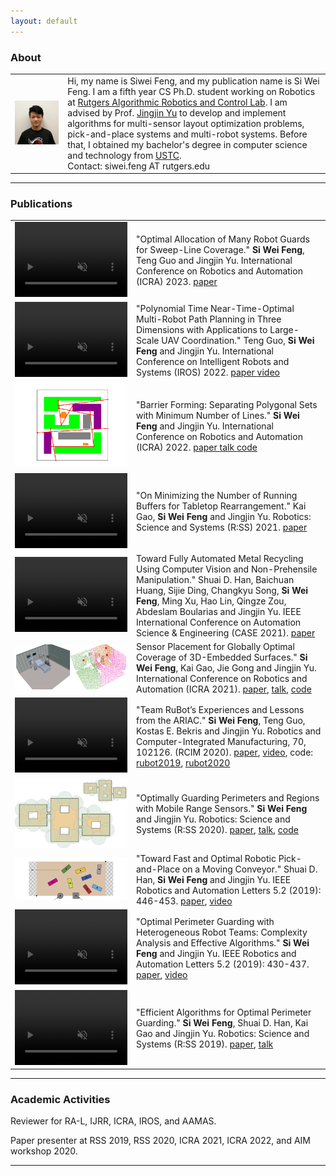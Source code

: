 ```yaml
---
layout: default
---
```

<!-- Homepage -->
### About



<table>
  <tr>
    <td align="mid">
      <img width="600" src="resources/me.jpeg" alt="me"/>
<!--       <a href="https://ustcsiwei88.github.io/resources/CV.pdf" type="application/pdf" style="text-align:center">CV</a> -->
    </td>
    <td>
      Hi, my name is Siwei Feng, and my publication name is Si Wei Feng. I am a fifth year CS Ph.D. student working on Robotics at <a href="https://arc-l.github.io/">Rutgers Algorithmic Robotics and Control Lab</a>.
      I am advised by Prof. <a href="https://arc-l.github.io/group.html">Jingjin Yu</a> to develop and implement algorithms
      for multi-sensor layout optimization problems, pick-and-place systems and multi-robot systems. 
      Before that, I obtained my bachelor's degree in computer science and technology from <a href="https://en.wikipedia.org/wiki/University_of_Science_and_Technology_of_China">USTC</a>.
      <br>
      Contact: siwei.feng AT rutgers.edu
    </td>
  </tr>
</table>

<!-- 

---
### Selected Projects
#### 2D Coverage
<figure>
    <img src="opg2d.png" alt="opg2d" width="250"/>
    <img src="org2d.png" alt="org2d" width="250"/>
    <figcaption> 2D Optimal Perimeter and Region Guarding (OPG<sub>2D</sub>, ORG<sub>2D</sub>). We aim to get the minimum radius of k circles to cover some perimeter or region</figcaption>
</figure>


#### Perimeter Guarding
<figure>
    <img src="opg.png" alt="drawing" width="200"/> 
    <img src="castle.png" alt="drawing" width="180" style="padding-left: 50px"/>
    <figcaption> Optimal Perimeter and Guarding (OPG<sub>2D</sub>, ORG<sub>2D</sub>). We aim to get the minimum length of k tiles to cover some perimeters</figcaption>
</figure>

#### Robot Systems
[RuBot](https://youtu.be/7H7YLeJz2zE?t=9): Software submission for ARIAC, a warehouse automation competition

[Recycling](https://youtu.be/araxYgLCrpM): Recycling Aluminum and Copper sticks

[Drone Flipping](min_2circle_executed.mp4): Flipping AscTec Hummingbird in simulation

#### Misc
[WhereRU](https://github.com/ustcsiwei88/WhereRU): A lightweight VPN -->

---

<style>
divp {
  float: left;
  width: 120px;
  margin: 1px 10px 1px 1px;
  padding: 5px;
  border: 1px solid black;
  text-align: left;
}
divt {
  float: right;
  width: 500px;
  margin: 1px 10px 1px 1px;
  padding: 5px;
  /* border: 1px solid black; */
  text-align: left;
}
</style>

### Publications

<table>
  <tr>
    <td>
      <video width="180" height="120" autoplay muted loop>
          <source src="resources/vertical_sweep_web.mp4" type="video/mp4"> 
          <p>Your browser does not support the video tag.</p>
      </video>
    </td>
    <td>
      "Optimal Allocation of Many Robot Guards for Sweep-Line Coverage." <b>Si Wei Feng</b>, Teng Guo and Jingjin Yu. International Conference on Robotics and Automation (ICRA) 2023.
      <a href="https://arxiv.org/pdf/2302.04319.pdf"> paper </a>
    </td>
  </tr>

  <tr>
    <td>
      <video width="180" height="120" autoplay muted loop>
          <source src="resources/multi-drone-4x.mp4" type="video/mp4"> 
          <!-- <iframe width="560" height="315" src="https://www.youtube.com/embed/glfsArLCVZU" title="YouTube video player" frameborder="0" allow="accelerometer; autoplay; clipboard-write; encrypted-media; gyroscope; picture-in-picture" allowfullscreen></iframe> -->
          <p>Your browser does not support the video tag.</p>
      </video>
    </td>
    <td>
      "Polynomial Time Near-Time-Optimal Multi-Robot Path Planning in Three Dimensions with Applications to Large-Scale UAV Coordination." Teng Guo, <b>Si Wei Feng</b> and Jingjin Yu. International Conference on Intelligent Robots and Systems (IROS) 2022.
      <a href="https://arxiv.org/pdf/2207.02735.pdf"> paper </a>
      <a href="https://www.youtube.com/watch?v=glfsArLCVZU"> video </a>
    </td>
  </tr>

  <tr>
    <td>
      <img src = "resources/barrier_forming.png" alt="osg2d" width = "180" />
    </td>
    <td>
      "Barrier Forming: Separating Polygonal Sets with Minimum Number of Lines." <b>Si Wei Feng</b> and Jingjin Yu. International Conference on Robotics and Automation (ICRA) 2022.
      <a href="https://arxiv.org/pdf/2111.09151.pdf"> paper </a>
      <a href="https://youtu.be/rln8M-7M9EI"> talk </a>
      <a href="https://github.com/ustcsiwei88/barrier_forming"> code </a>
    </td>
  </tr>

  <tr>
    <td>
      <video width="180" height="120" autoplay muted loop>
          <source src="resources/labeled_smaller_web.mp4" type="video/mp4"> 
          <p>Your browser does not support the video tag.</p>
      </video>
    </td>
    <td>
      "On Minimizing the Number of Running Buffers for Tabletop Rearrangement." Kai Gao, <b>Si Wei Feng</b> and Jingjin Yu. Robotics: Science and Systems (R:SS) 2021.
      <a href="https://arxiv.org/pdf/2105.06357.pdf"> paper </a>
    </td>
  </tr>

  <tr>
    <td>
      <video width="180" height="120" autoplay muted loop>
          <source src="resources/recycle_web.mp4" type="video/mp4"> 
          <p>Your browser does not support the video tag.</p>
      </video>
    </td>
    <td>
      Toward Fully Automated Metal Recycling Using Computer Vision and Non-Prehensile Manipulation." Shuai D. Han, Baichuan Huang, Sijie Ding, Changkyu Song, <b>Si Wei Feng</b>, Ming Xu, Hao Lin, Qingze Zou, Abdeslam Boularias and Jingjin Yu. IEEE International Conference on Automation Science & Engineering (CASE 2021). 
      <a href = "https://arc-l.github.io/files/HanHuaYu21CASE.pdf">paper</a>
    </td>
  </tr>

  <tr>
    <td>
      <img src = "resources/icu-expo.png" alt="osg2d" width = "180" />
    </td>
    <td>
      Sensor Placement for Globally Optimal Coverage of 3D-Embedded Surfaces." <b>Si Wei Feng</b>, Kai Gao, Jie Gong and Jingjin Yu. International Conference on Robotics and Automation (ICRA 2021). 
      <a href = "https://arxiv.org/pdf/2103.10521.pdf"> paper</a>, 
      <a href = "https://youtu.be/i5D-rCRcCpc">talk</a>, 
      <a href = "https://github.com/arc-l/3d_coverage">code</a>
    </td>
  </tr>

  <tr>
    <td>
      <video width="180" height="120" autoplay muted loop>
        <source src="resources/rubot_web.mp4" type="video/mp4"> 
        <p>Your browser does not support the video tag.</p>
      </video>
    </td>
    <td>
      "Team RuBot’s Experiences and Lessons from the ARIAC." <b>Si Wei Feng</b>, Teng Guo, Kostas E. Bekris and Jingjin Yu. Robotics and Computer-Integrated Manufacturing, 70, 102126. (RCIM 2020). 
      <a href = "https://www.sciencedirect.com/science/article/abs/pii/S0736584521000120"> paper</a>, 
      <a href = "https://youtu.be/7H7YLeJz2zE?t=3"> video</a>, 
      code:
      <a href = "https://github.com/ustcsiwei88/RuBot"> rubot2019</a>,  
      <a href = "https://github.com/ustcsiwei88/rubot2020">rubot2020 </a>
    </td>
  </tr>

  <tr>
    <td>
    <img src = "resources/osg2d.png" alt="osg2d" width = "180" />
    </td>
    <td>
    "Optimally Guarding Perimeters and Regions with Mobile Range Sensors." <b>Si Wei Feng</b> and Jingjin Yu. Robotics: Science and Systems (R:SS 2020). 
    <a href="https://arxiv.org/pdf/2002.08477.pdf"> paper</a>, 
    <a href="https://youtu.be/1-PsAmQlVw8"> talk</a>, 
    <a href="https://github.com/ustcsiwei88/2D_Coverage"> code </a>
    </td>
  </tr>

  <tr>
    <td>
      <img src = "resources/conveyor.png" alt="conveyer" width = "180" />
    </td>
    <td>
    "Toward Fast and Optimal Robotic Pick-and-Place on a Moving Conveyor." Shuai D. Han, <b>Si Wei Feng</b> and Jingjin Yu. IEEE Robotics and Automation Letters 5.2 (2019): 446-453. 
    <a href="https://arxiv.org/abs/1912.08009.pdf"> paper</a>, 
    <a href="https://youtu.be/bIomJzjKXyc"> video </a>
    </td>
  </tr>

  <tr>
    <td>
    <video width="180" height="120" autoplay muted loop>
        <source src="resources/opgmc_web.mp4" type="video/mp4"> 
        <p>Your browser does not support the video tag.</p>
    </video>
    </td>
    <td>
    "Optimal Perimeter Guarding with Heterogeneous Robot Teams: Complexity Analysis and Effective Algorithms." <b>Si Wei Feng</b> and Jingjin Yu. IEEE Robotics and Automation Letters 5.2 (2019): 430-437. 
    <a href="https://arxiv.org/pdf/1912.08591.pdf"> paper</a>, 
    <a href="https://youtu.be/6gYL0_B3YTk"> video </a>
    </td>
  </tr>

  <tr>
    <td>
    <video width="180" height="120" autoplay muted loop>
        <source src="resources/opg_web.mp4" type="video/mp4"> 
        <p>Your browser does not support the video tag.</p>
    </video>
    </td>
    <td>
    "Efficient Algorithms for Optimal Perimeter Guarding." <b>Si Wei Feng</b>, Shuai D. Han, Kai Gao and Jingjin Yu. Robotics: Science and Systems (R:SS 2019). 
    <a href="https://arxiv.org/pdf/1905.04434.pdf"> paper</a>, 
    <a href="https://youtu.be/a6RHEJZDNrU?t=548">talk</a>
    </td>
  </tr>
</table>


---

### Academic Activities
Reviewer for RA-L, IJRR, ICRA, IROS, and AAMAS.

Paper presenter at RSS 2019, RSS 2020, ICRA 2021, ICRA 2022, and AIM workshop 2020.

---


